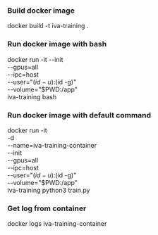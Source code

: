### Build docker image
 docker build -t iva-training .
 
### Run docker image with bash
docker run -it --init \
  --gpus=all \
  --ipc=host \
  --user="$(id -u):$(id -g)" \
  --volume="$PWD:/app" \
  iva-training bash

### Run docker image with default command
docker run -it \
  -d \
  --name=iva-training-container \
  --init \
  --gpus=all \
  --ipc=host \
  --user="$(id -u):$(id -g)" \
  --volume="$PWD:/app" \
  iva-training python3 train.py

### Get log from container 
docker logs iva-training-container
